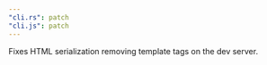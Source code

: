 ```yaml
---
"cli.rs": patch
"cli.js": patch
---
```


Fixes HTML serialization removing template tags on the dev server.
